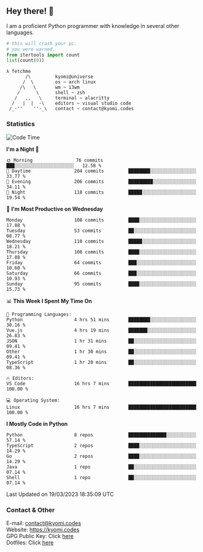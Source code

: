 ## Hey there! 👋
I am a proficient Python programmer with knowledge in several other languages.

```py
# this will crash your pc.
# you were warned.
from itertools import count
list(count(0))
```

```
λ fetchme
       /\         kyomi@universe
      /  \        os ~ arch linux
     /\   \       wm ~ i3wm
    /      \      shell ~ zsh
   /   ,,   \     terminal ~ alacritty
  /   |  |  -\    editors ~ visual studio code
 /_-''    ''-_\   contact ~ contact@kyomi.codes
```

### Statistics
<!--START_SECTION:waka-->
![Code Time](http://img.shields.io/badge/Code%20Time-242%20hrs%2058%20mins-blue)

**I'm a Night 🦉** 

```text
🌞 Morning                76 commits          ███░░░░░░░░░░░░░░░░░░░░░░   12.58 % 
🌆 Daytime                204 commits         ████████░░░░░░░░░░░░░░░░░   33.77 % 
🌃 Evening                206 commits         █████████░░░░░░░░░░░░░░░░   34.11 % 
🌙 Night                  118 commits         █████░░░░░░░░░░░░░░░░░░░░   19.54 % 
```
📅 **I'm Most Productive on Wednesday** 

```text
Monday                   108 commits         ████░░░░░░░░░░░░░░░░░░░░░   17.88 % 
Tuesday                  53 commits          ██░░░░░░░░░░░░░░░░░░░░░░░   08.77 % 
Wednesday                110 commits         █████░░░░░░░░░░░░░░░░░░░░   18.21 % 
Thursday                 108 commits         ████░░░░░░░░░░░░░░░░░░░░░   17.88 % 
Friday                   64 commits          ███░░░░░░░░░░░░░░░░░░░░░░   10.60 % 
Saturday                 66 commits          ███░░░░░░░░░░░░░░░░░░░░░░   10.93 % 
Sunday                   95 commits          ████░░░░░░░░░░░░░░░░░░░░░   15.73 % 
```


📊 **This Week I Spent My Time On** 

```text
💬 Programming Languages: 
Python                   4 hrs 51 mins       ████████░░░░░░░░░░░░░░░░░   30.16 % 
Vue.js                   4 hrs 19 mins       ███████░░░░░░░░░░░░░░░░░░   26.83 % 
JSON                     1 hr 31 mins        ██░░░░░░░░░░░░░░░░░░░░░░░   09.41 % 
Other                    1 hr 30 mins        ██░░░░░░░░░░░░░░░░░░░░░░░   09.41 % 
TypeScript               1 hr 20 mins        ██░░░░░░░░░░░░░░░░░░░░░░░   08.36 % 

🔥 Editors: 
VS Code                  16 hrs 7 mins       █████████████████████████   100.00 % 

💻 Operating System: 
Linux                    16 hrs 7 mins       █████████████████████████   100.00 % 
```

**I Mostly Code in Python** 

```text
Python                   8 repos             ██████████████░░░░░░░░░░░   57.14 % 
TypeScript               2 repos             ████░░░░░░░░░░░░░░░░░░░░░   14.29 % 
Go                       2 repos             ████░░░░░░░░░░░░░░░░░░░░░   14.29 % 
Java                     1 repo              ██░░░░░░░░░░░░░░░░░░░░░░░   07.14 % 
Shell                    1 repo              ██░░░░░░░░░░░░░░░░░░░░░░░   07.14 % 
```




 Last Updated on 19/03/2023 18:35:09 UTC
<!--END_SECTION:waka-->

### Contact & Other
E-mail: contact@kyomi.codes<br>
Website: https://kyomi.codes<br>
GPG Public Key: Click [here](https://github.com/bitterteriyaki.gpg)<br>
Dotfiles: Click [here](https://github.com/bitterteriyaki/dotfiles)
